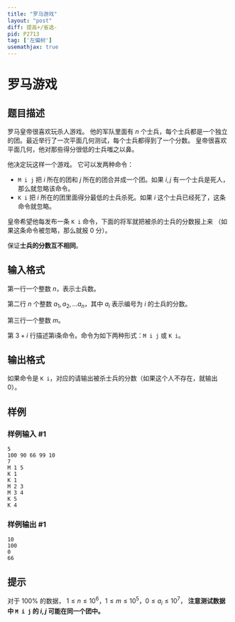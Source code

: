 ```yaml
---
title: "罗马游戏"
layout: "post"
diff: 提高+/省选-
pid: P2713
tag: ['左偏树']
usemathjax: true
---
```


# 罗马游戏
## 题目描述

罗马皇帝很喜欢玩杀人游戏。 他的军队里面有  $n$ 个士兵，每个士兵都是一个独立的团。最近举行了一次平面几何测试，每个士兵都得到了一个分数。 皇帝很喜欢平面几何，他对那些得分很低的士兵嗤之以鼻。

他决定玩这样一个游戏。 它可以发两种命令：

- `M i j` 把  $i$ 所在的团和  $j$ 所在的团合并成一个团。如果  $i,j$ 有一个士兵是死人，那么就忽略该命令。  
- `K i` 把   $i$ 所在的团里面得分最低的士兵杀死。如果  $i$ 这个士兵已经死了，这条命令就忽略。

皇帝希望他每发布一条 `K i` 命令，下面的将军就把被杀的士兵的分数报上来 
（如果这条命令被忽略，那么就报  $0$ 分）。 

保证**士兵的分数互不相同**。
## 输入格式

第一行一个整数  $n$，表示士兵数。  

第二行  $n$ 个整数   $a_1,a_2,\ldots a_n$，其中  $a_i$ 表示编号为   $i$ 的士兵的分数。

第三行一个整数  $m$。

第   $3+i$ 行描述第i条命令。命令为如下两种形式：`M i j` 或 `K i`。
## 输出格式

如果命令是 `K i`，对应的请输出被杀士兵的分数（如果这个人不存在，就输出  $0$）。
## 样例

### 样例输入 #1
```
5
100 90 66 99 10
7
M 1 5
K 1
K 1
M 2 3
M 3 4
K 5
K 4
```
### 样例输出 #1
```
10
100
0
66
```
## 提示

对于   $100\%$ 的数据，  $1\le n\le 10^6$，$1\le m\le 10^5$，$0\le a_i\le 10^7$，
**注意测试数据中 `M i j` 的 $i,j$ 可能在同一个团中。** 
